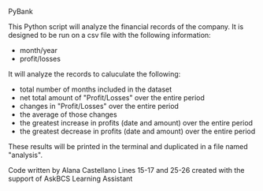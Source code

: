 PyBank 

This Python script will analyze the financial records of the company.
It is designed to be run on a csv file with the following information:
- month/year
- profit/losses

It will analyze the records to caluculate the following:
- total number of months included in the dataset
- net total amount of "Profit/Losses" over the entire period
- changes in "Profit/Losses" over the entire period
- the average of those changes
- the greatest increase in profits (date and amount) over the entire period
- the greatest decrease in profits (date and amount) over the entire period

These results will be printed in the terminal and duplicated in a file named "analysis".

Code written by Alana Castellano
Lines 15-17 and 25-26 created with the support of AskBCS Learning Assistant